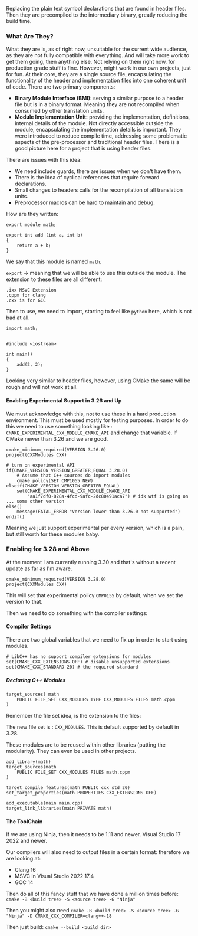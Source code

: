 Replacing the plain text symbol declarations that are found in header files. 
Then they are precompiled to the intermediary binary, greatly reducing the build time. 

### What Are They?
What they are is, as of right now, unsuitable for the current wide audience, as they are not fully compatible with everything. And will take more work to get them going, then anything else. 
Not relying on them right now, for production grade stuff is fine. However, might work in our own projects, just for fun. 
At their core, they are a single source file, encapsulating the functionality of the header and implementation files into one coherent unit of code. There are two primary components: 
- **Binary Module Interface (BMI)**: serving a similar purpose to a header file but is in a binary format. Meaning they are not recompiled when consumed by other translation units. 
-  **Module Implementation Unit:** providing the implementation, definitions, internal details of the module. Not directly accessible outside the module, encapsulating the implementation details is important. 
They were introduced to reduce compile time, addressing some problematic aspects of the pre-processor and traditional header files. 
There is a good picture here for a project that is using header files. 

There are issues with this idea: 
- We need include guards, there are issues when we don't have them. 
- There is the idea of cyclical references that require forward declarations. 
- Small changes to headers calls for the recompilation of all translation units. 
- Preprocessor macros can be hard to maintain and debug. 

How are they written: 
```
export module math; 

export int add (int a, int b)
{ 
	return a + b;
}
```

We say that this module is named `math`. 

`export` -> meaning that we will be able to use this outside the module. 
The extension to these files are all different: 
```
.ixx MSVC Extension
.cppm for clang
.cxx is for GCC
```

Then to use, we need to import, starting to feel like `python` here, which is not bad at all. 

```
import math; 


#include <iostream>

int main()
{ 
	add(2, 2); 
}
```

Looking very similar to header files, however, using CMake the same will be rough and will not work at all. 

#### Enabling Experimental Support in 3.26 and Up
We must acknowledge with this, not to use these in a hard production environment. 
This must be used mostly for testing purposes. 
In order to do this we need to use something looking like : `CMAKE_EXPERIMENTAL_CXX_MODULE_CMAKE_API` and change that variable. 
If CMake newer than 3.26 and we are good. 

```
cmake_minimum_required(VERSION 3.26.0)
project(CXXModules CXX)

# turn on experimental API
if(CMAKE_VERSION VERSION_GREATER_EQUAL 3.28.0)
	# Assume that C++ sources do import modules
	cmake_policy(SET CMP1055 NEW)
elseif(CMAKE_VERSION VERSION_GREATER_EQUAL)
	set(CMAKE_EXPERIMENTAL_CXX_MODULE_CMAKE_API
		"aa1f7df0-828a-4fcd-9afc-2dc80491aca7") # idk wtf is going on
... some other version
else()
	message(FATAL_ERROR "Version lower than 3.26.0 not supported")
endif()
```

Meaning we just support experimental per every version, which is a pain, but still worth for these modules baby. 

### Enabling for 3.28 and Above
At the moment I am currently running 3.30 and that's without a recent update as far as I'm aware. 

```
cmake_minimum_required(VERSION 3.28.0)
project(CXXModules CXX)
```

This will set that experimental policy `CMP0155` by default, when we set the version to that. 

Then we need to do something with the compiler settings: 
#### Compiler Settings
There are two global variables that we need to fix up in order to start using modules. 
```
# LibC++ has no support compiler extensions for modules
set(CMAKE_CXX_EXTENSIONS OFF) # disable unsupported extensions
set(CMAKE_CXX_STANDARD 20) # the required standard
```


##### Declaring C++ Modules
```
target_sources( math
	PUBLIC FILE_SET CXX_MODULES TYPE CXX_MODULES FILES math.cppm
)
```
Remember the file set idea, is the extension to the files: 

The new file set is : `CXX_MODULES`. 
This is default supported by default in 3.28. 

These modules are to be reused within other libraries (putting the modularity). They can even be used in other projects. 

```
add_library(math)
target_sources(math
	PUBLIC FILE_SET CXX_MODULES FILES math.cppm
)

target_compile_features(math PUBLIC cxx_std_20)
set_target_properties(math PROPERTIES CXX_EXTENSIONS OFF)

add_executable(main main.cpp)
target_link_libraries(main PRIVATE math)
```

#### The ToolChain
If we are using Ninja, then it needs to be 1.11 and newer. 
Visual Studio 17 2022 and newer. 

Our compilers will also need to output files in a certain format: therefore we are looking at: 
- Clang 16
- MSVC in Visual Studio 2022 17.4
- GCC 14

Then do all of this fancy stuff that we have done a million times before: 
`cmake -B <build tree> -S <source tree> -G "Ninja"`

Then  you might also need
`cmake -B <build tree> -S <source tree> -G "Ninja" -D CMAKE_CXX_COMPILER=clang++-18`

Then just build: 
`cmake --build <build dir>`



